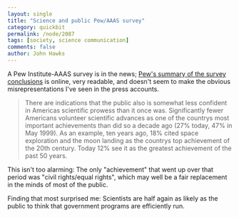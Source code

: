 ```yaml
---
layout: single 
title: "Science and public Pew/AAAS survey" 
category: quickbit
permalink: /node/2087
tags: [society, science communication] 
comments: false 
author: John Hawks 
---
```


A Pew Institute-AAAS survey is in the news; <a href="http://people-press.org/report/528/">Pew's summary of the survey conclusions</a> is online, very readable, and doesn't seem to make the obvious misrepresentations I've seen in the press accounts. 

<blockquote>There are indications that the public also is somewhat less confident in Americas scientific prowess than it once was. Significantly fewer Americans volunteer scientific advances as one of the countrys most important achievements than did so a decade ago (27% today, 47% in May 1999). As an example, ten years ago, 18% cited space exploration and the moon landing as the countrys top achievement of the 20th century. Today 12% see it as the greatest achievement of the past 50 years.</blockquote>

This isn't too alarming: The only "achievement" that went up over that period was "civil rights/equal rights", which may well be a fair replacement in the minds of most of the public. 

Finding that most surprised me: Scientists are half again as likely as the public to think that government programs are efficiently run. 

